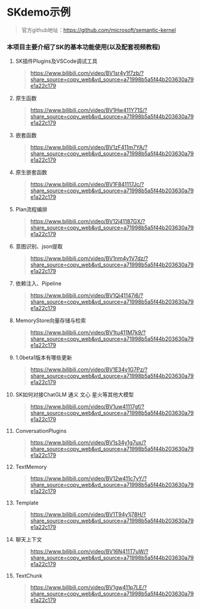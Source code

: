 # SKdemo示例
> 官方github地址：https://github.com/microsoft/semantic-kernel


### 本项目主要介绍了SK的基本功能使用(以及配套视频教程)
1. SK插件Plugins及VSCode调试工具
   > https://www.bilibili.com/video/BV1sr4y1f7zb/?share_source=copy_web&vd_source=a71998b5a5f44b203630a79e1a22c179
2. 原生函数
   > https://www.bilibili.com/video/BV1Hw411Y71S/?share_source=copy_web&vd_source=a71998b5a5f44b203630a79e1a22c179
3. 嵌套函数
   > https://www.bilibili.com/video/BV1zF411m7YA/?share_source=copy_web&vd_source=a71998b5a5f44b203630a79e1a22c179
4. 原生嵌套函数
   > https://www.bilibili.com/video/BV1F841117Jc/?share_source=copy_web&vd_source=a71998b5a5f44b203630a79e1a22c179
5. Plan流程编排
   > https://www.bilibili.com/video/BV12j41187GX/?share_source=copy_web&vd_source=a71998b5a5f44b203630a79e1a22c179
6. 意图识别、json提取
   > https://www.bilibili.com/video/BV1nm4y1V7dz/?share_source=copy_web&vd_source=a71998b5a5f44b203630a79e1a22c179
7. 依赖注入、Pipeline
   > https://www.bilibili.com/video/BV1Qj41147i6/?share_source=copy_web&vd_source=a71998b5a5f44b203630a79e1a22c179
8. MemoryStore向量存储与检索
   > https://www.bilibili.com/video/BV1tu411M7k9/?share_source=copy_web&vd_source=a71998b5a5f44b203630a79e1a22c179
9. 1.0beta1版本有哪些更新
   > https://www.bilibili.com/video/BV1E34y1G7Pz/?share_source=copy_web&vd_source=a71998b5a5f44b203630a79e1a22c179
10. SK如何对接ChatGLM 通义 文心 星火等其他大模型
      > https://www.bilibili.com/video/BV1uw41117gf/?share_source=copy_web&vd_source=a71998b5a5f44b203630a79e1a22c179
11. ConversationPlugins
      > https://www.bilibili.com/video/BV1s34y1g7ux/?share_source=copy_web&vd_source=a71998b5a5f44b203630a79e1a22c179
12. TextMemory
      > https://www.bilibili.com/video/BV12w411c7yY/?share_source=copy_web&vd_source=a71998b5a5f44b203630a79e1a22c179
13. Template
      > https://www.bilibili.com/video/BV1T94y1j78H/?share_source=copy_web&vd_source=a71998b5a5f44b203630a79e1a22c179
14. 聊天上下文
      > https://www.bilibili.com/video/BV16N411T7uW/?share_source=copy_web&vd_source=a71998b5a5f44b203630a79e1a22c179
15. TextChunk
      > https://www.bilibili.com/video/BV1gw411p7LE/?share_source=copy_web&vd_source=a71998b5a5f44b203630a79e1a22c179
